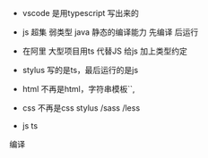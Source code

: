 - vscode 是用typescript  写出来的
- js  超集 弱类型
    java 静态的编译能力 先编译 后运行
- 在阿里  大型项目用ts 代替JS
    给js 加上类型约定
- stylus
    写的是ts，最后运行的是js

- html 不再是html，字符串模板``,
- css 不再是css  stylus /sass /less
- js ts  

编译